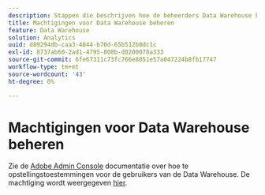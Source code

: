 ```yaml
---
description: Stappen die beschrijven hoe de beheerders Data Warehouse kunnen toelaten meldend toegang tot gebruikers.
title: Machtigingen voor Data Warehouse beheren
feature: Data Warehouse
solution: Analytics
uuid: d89294db-caa3-4044-b70d-65b512b0dc1c
exl-id: 8737ab60-2ad1-4795-808b-d0200078a333
source-git-commit: 6fe67311c73fc766e8051e57a047224b8fb17747
workflow-type: tm+mt
source-wordcount: '43'
ht-degree: 0%

---
```


# Machtigingen voor Data Warehouse beheren

Zie de [Adobe Admin Console](/help/admin/admin-console/home.md) documentatie over hoe te opstellingstoestemmingen voor de gebruikers van de Data Warehouse. De machtiging wordt weergegeven [hier](/help/admin/admin-console/permissions/report-suite-tools.md).

